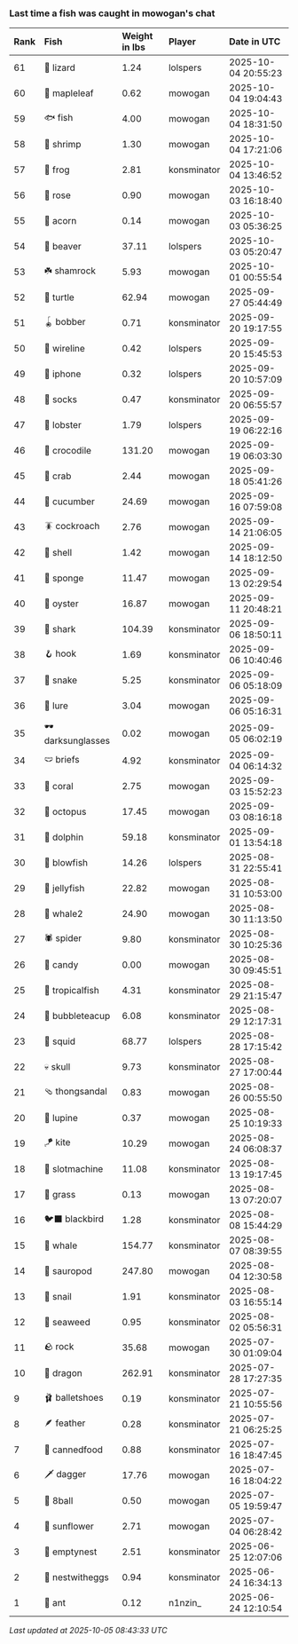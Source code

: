 ### Last time a fish was caught in mowogan's chat

| Rank | Fish             | Weight in lbs | Player      | Date in UTC         |
|:-----|:-----------------|:--------------|:------------|:--------------------|
| 61   | 🦎 lizard        | 1.24          | lolspers    | 2025-10-04 20:55:23 |
| 60   | 🍁 mapleleaf     | 0.62          | mowogan     | 2025-10-04 19:04:43 |
| 59   | 🐟 fish          | 4.00          | mowogan     | 2025-10-04 18:31:50 |
| 58   | 🦐 shrimp        | 1.30          | mowogan     | 2025-10-04 17:21:06 |
| 57   | 🐸 frog          | 2.81          | konsminator | 2025-10-04 13:46:52 |
| 56   | 🌹 rose          | 0.90          | mowogan     | 2025-10-03 16:18:40 |
| 55   | 🌰 acorn         | 0.14          | mowogan     | 2025-10-03 05:36:25 |
| 54   | 🦫 beaver        | 37.11         | lolspers    | 2025-10-03 05:20:47 |
| 53   | ☘️ shamrock       | 5.93          | mowogan     | 2025-10-01 00:55:54 |
| 52   | 🐢 turtle        | 62.94         | mowogan     | 2025-09-27 05:44:49 |
| 51   | 🪀 bobber        | 0.71          | konsminator | 2025-09-20 19:17:55 |
| 50   | 🧵 wireline      | 0.42          | lolspers    | 2025-09-20 15:45:53 |
| 49   | 📱 iphone        | 0.32          | lolspers    | 2025-09-20 10:57:09 |
| 48   | 🧦 socks         | 0.47          | konsminator | 2025-09-20 06:55:57 |
| 47   | 🦞 lobster       | 1.79          | lolspers    | 2025-09-19 06:22:16 |
| 46   | 🐊 crocodile     | 131.20        | mowogan     | 2025-09-19 06:03:30 |
| 45   | 🦀 crab          | 2.44          | mowogan     | 2025-09-18 05:41:26 |
| 44   | 🥒 cucumber      | 24.69         | mowogan     | 2025-09-16 07:59:08 |
| 43   | 🪳 cockroach     | 2.76          | mowogan     | 2025-09-14 21:06:05 |
| 42   | 🐚 shell         | 1.42          | mowogan     | 2025-09-14 18:12:50 |
| 41   | 🧽 sponge        | 11.47         | mowogan     | 2025-09-13 02:29:54 |
| 40   | 🦪 oyster        | 16.87         | mowogan     | 2025-09-11 20:48:21 |
| 39   | 🦈 shark         | 104.39        | konsminator | 2025-09-06 18:50:11 |
| 38   | 🪝 hook          | 1.69          | konsminator | 2025-09-06 10:40:46 |
| 37   | 🐍 snake         | 5.25          | konsminator | 2025-09-06 05:18:09 |
| 36   | 🎏 lure          | 3.04          | mowogan     | 2025-09-06 05:16:31 |
| 35   | 🕶️ darksunglasses | 0.02          | mowogan     | 2025-09-05 06:02:19 |
| 34   | 🩲 briefs        | 4.92          | konsminator | 2025-09-04 06:14:32 |
| 33   | 🪸 coral         | 2.75          | mowogan     | 2025-09-03 15:52:23 |
| 32   | 🐙 octopus       | 17.45         | mowogan     | 2025-09-03 08:16:18 |
| 31   | 🐬 dolphin       | 59.18         | konsminator | 2025-09-01 13:54:18 |
| 30   | 🐡 blowfish      | 14.26         | lolspers    | 2025-08-31 22:55:41 |
| 29   | 🪼 jellyfish     | 22.82         | mowogan     | 2025-08-31 10:53:00 |
| 28   | 🐋 whale2        | 24.90         | mowogan     | 2025-08-30 11:13:50 |
| 27   | 🕷️ spider         | 9.80          | konsminator | 2025-08-30 10:25:36 |
| 26   | 🍬 candy         | 0.00          | mowogan     | 2025-08-30 09:45:51 |
| 25   | 🐠 tropicalfish  | 4.31          | konsminator | 2025-08-29 21:15:47 |
| 24   | 🧋 bubbleteacup  | 6.08          | konsminator | 2025-08-29 12:17:31 |
| 23   | 🦑 squid         | 68.77         | lolspers    | 2025-08-28 17:15:42 |
| 22   | 💀 skull         | 9.73          | konsminator | 2025-08-27 17:00:44 |
| 21   | 🩴 thongsandal   | 0.83          | mowogan     | 2025-08-26 00:55:50 |
| 20   | 🪻 lupine        | 0.37          | mowogan     | 2025-08-25 10:19:33 |
| 19   | 🪁 kite          | 10.29         | mowogan     | 2025-08-24 06:08:37 |
| 18   | 🎰 slotmachine   | 11.08         | konsminator | 2025-08-13 19:17:45 |
| 17   | 🌾 grass         | 0.13          | mowogan     | 2025-08-13 07:20:07 |
| 16   | 🐦‍⬛ blackbird     | 1.28          | konsminator | 2025-08-08 15:44:29 |
| 15   | 🐳 whale         | 154.77        | konsminator | 2025-08-07 08:39:55 |
| 14   | 🦕 sauropod      | 247.80        | mowogan     | 2025-08-04 12:30:58 |
| 13   | 🐌 snail         | 1.91          | konsminator | 2025-08-03 16:55:14 |
| 12   | 🌿 seaweed       | 0.95          | konsminator | 2025-08-02 05:56:31 |
| 11   | 🪨 rock          | 35.68         | mowogan     | 2025-07-30 01:09:04 |
| 10   | 🐉 dragon        | 262.91        | konsminator | 2025-07-28 17:27:35 |
| 9    | 🩰 balletshoes   | 0.19          | konsminator | 2025-07-21 10:55:56 |
| 8    | 🪶 feather       | 0.28          | konsminator | 2025-07-21 06:25:25 |
| 7    | 🥫 cannedfood    | 0.88          | konsminator | 2025-07-16 18:47:45 |
| 6    | 🗡️ dagger         | 17.76         | mowogan     | 2025-07-16 18:04:22 |
| 5    | 🎱 8ball         | 0.50          | mowogan     | 2025-07-05 19:59:47 |
| 4    | 🌻 sunflower     | 2.71          | mowogan     | 2025-07-04 06:28:42 |
| 3    | 🪹 emptynest     | 2.51          | konsminator | 2025-06-25 12:07:06 |
| 2    | 🪺 nestwitheggs  | 0.94          | konsminator | 2025-06-24 16:34:13 |
| 1    | 🐜 ant           | 0.12          | n1nzin_     | 2025-06-24 12:10:54 |

_Last updated at 2025-10-05 08:43:33 UTC_